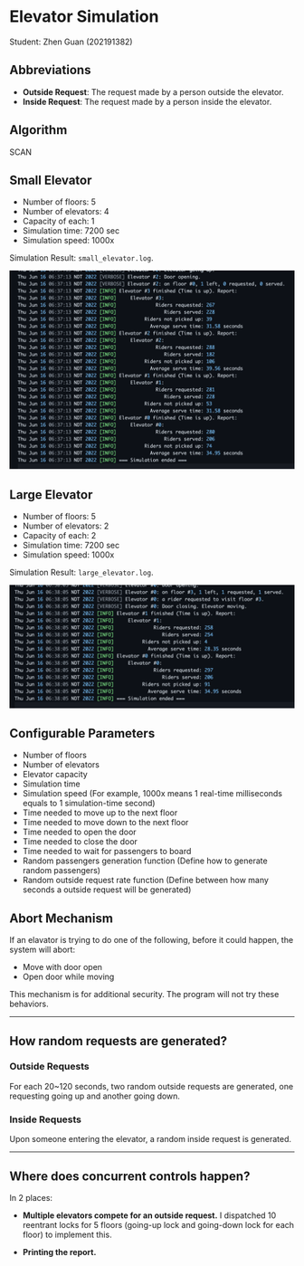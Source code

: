 # Elevator Simulation

Student: Zhen Guan (202191382)

## Abbreviations

- **Outside Request**: The request made by a person outside the elevator.
- **Inside Request**: The request made by a person inside the elevator.

## Algorithm

SCAN

## Small Elevator
- Number of floors: 5
- Number of elevators: 4
- Capacity of each: 1
- Simulation time: 7200 sec
- Simulation speed: 1000x

Simulation Result: `small_elevator.log`.

![](images/small.png)


## Large Elevator
- Number of floors: 5
- Number of elevators: 2
- Capacity of each: 2
- Simulation time: 7200 sec
- Simulation speed: 1000x

Simulation Result: `large_elevator.log`.

![](images/large.png)


## Configurable Parameters

- Number of floors
- Number of elevators
- Elevator capacity
- Simulation time
- Simulation speed (For example, 1000x means 1 real-time milliseconds equals to 1 simulation-time second)
- Time needed to move up to the next floor
- Time needed to move down to the next floor
- Time needed to open the door
- Time needed to close the door
- Time needed to wait for passengers to board
- Random passengers generation function (Define how to generate random passengers)
- Random outside request rate function (Define between how many seconds a outside request will be generated)

## Abort Mechanism

If an elavator is trying to do one of the following, before it could happen, the system will abort:

- Move with door open
- Open door while moving

This mechanism is for additional security. The program will not try these behaviors.


---

## How random requests are generated?

### Outside Requests

For each 20~120 seconds, two random outside requests are generated, one requesting going up and another going down.

### Inside Requests

Upon someone entering the elevator, a random inside request is generated.

---

## Where does concurrent controls happen?

In 2 places:

- **Multiple elevators compete for an outside request.** I dispatched 10 reentrant locks for 5 floors  (going-up lock and going-down lock for each floor) to implement this.

- **Printing the report.**
